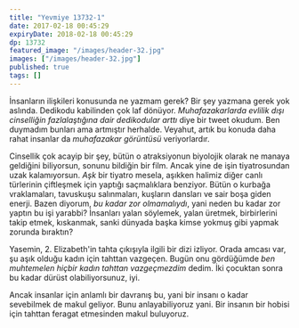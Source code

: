 ```yaml
---
title: "Yevmiye 13732-1"
date: 2017-02-18 00:45:29
expiryDate: 2018-02-18 00:45:29
dp: 13732
featured_image: "/images/header-32.jpg"
images: ["/images/header-32.jpg"]
published: true
tags: []
---
```




İnsanların ilişkileri konusunda ne yazmam gerek? Bir şey yazmana gerek yok
aslında. Dedikodu kabilinden çok laf dönüyor. *Muhafazakarlarda evlilik dışı
cinselliğin fazlalaştığına dair dedikodular arttı* diye bir tweet okudum. Ben
duymadım bunları ama artmıştır herhalde. Veyahut, artık bu konuda daha rahat
insanlar da *muhafazakar görüntüsü* veriyorlardır.

Cinsellik çok acayip bir şey, bütün o atraksiyonun biyolojik olarak ne manaya
geldiğini biliyorsun, sonunu bildiğin bir film. Ancak yine de işin tiyatrosundan
uzak kalamıyorsun. *Aşk* bir tiyatro mesela, aşıkken halimiz diğer canlı
türlerinin çiftleşmek için yaptığı saçmalıklara benziyor. Bütün o kurbağa
vraklamaları, tavuskuşu salınmaları, kuşların dansları ve sair boşa giden
enerji. Bazen diyorum, *bu kadar zor olmamalıydı*, yani neden bu kadar zor
yaptın bu işi yarabbi?  İnsanları yalan söylemek, yalan üretmek, birbirlerini
takip etmek, kıskanmak, sanki dünyada başka kimse yokmuş gibi yapmak zorunda
bıraktın?

Yasemin, 2. Elizabeth'in tahta çıkışıyla ilgili bir dizi izliyor. Orada amcası
var, şu aşık olduğu kadın için tahttan vazgeçen. Bugün onu gördüğümde *ben
muhtemelen hiçbir kadın tahttan vazgeçmezdim* dedim. İki çocuktan sonra bu kadar
dürüst olabiliyorsunuz, iyi.

Ancak insanlar için anlamlı bir davranış bu, yani bir insanı o kadar sevebilmek
de makul geliyor. Bunu anlayabiliyoruz yani. Bir insanın bir hobisi için tahttan
feragat etmesinden makul buluyoruz.

